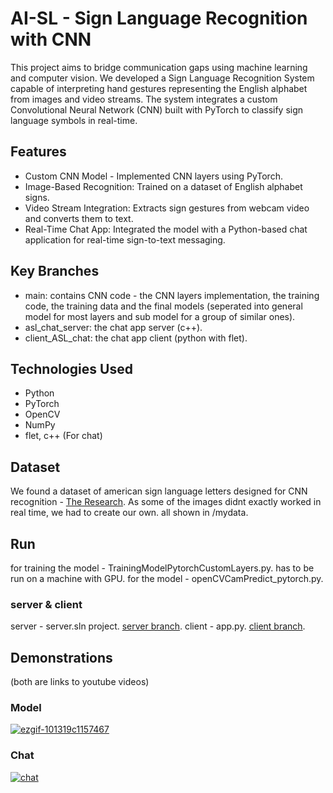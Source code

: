 # AI-SL - Sign Language Recognition with CNN

This project aims to bridge communication gaps using machine learning and computer vision. We developed a Sign Language Recognition System capable of interpreting hand gestures representing the English alphabet from images and video streams. The system integrates a custom Convolutional Neural Network (CNN) built with PyTorch to classify sign language symbols in real-time.

## Features
 - Custom CNN Model - Implemented CNN layers using PyTorch.
 - Image-Based Recognition: Trained on a dataset of English alphabet signs.
 - Video Stream Integration: Extracts sign gestures from webcam video and converts them to text.
 - Real-Time Chat App: Integrated the model with a Python-based chat application for real-time sign-to-text messaging.

## Key Branches
 - main: contains CNN code - the CNN layers implementation, the training code, the training data and the final models (seperated into general model for most layers and sub model for a group of similar ones).
 - asl_chat_server: the chat app server (c++).
 - client_ASL_chat: the chat app client (python with flet).

## Technologies Used
 - Python
 - PyTorch
 - OpenCV
 - NumPy
 - flet, c++ (For chat)

## Dataset
We found a dataset of american sign language letters designed for CNN recognition - [The Research](https://www.sciencedirect.com/science/article/pii/S2666990021000471#fig0001). 
As some of the images didnt exactly worked in real time, we had to create our own. 
all shown in /mydata.

## Run
for training the model - TrainingModelPytorchCustomLayers.py. has to be run on a machine with GPU.
for the model - ‏‏openCVCamPredict_pytorch.py.
### server & client
server - server.sln project. [server branch](https://github.com/yuv76/AI-SL/tree/asl_chat_server).
client - app.py. [client branch](https://github.com/yuv76/AI-SL/tree/client_ASL_chat).

## Demonstrations
(both are links to youtube videos)
### Model
  [![ezgif-101319c1157467](https://github.com/user-attachments/assets/886b500e-9663-4f31-aca3-e86bc4f257af)](https://youtu.be/1_T0wYiwtE0)

### Chat
  [![chat](https://github.com/user-attachments/assets/d17282cd-6e36-4306-9171-6bbffd4abd09)](https://youtu.be/-lfapyNCSpA)
